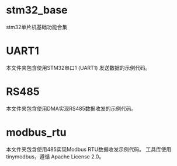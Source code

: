 # stm32_base
stm32单片机基础功能合集

# UART1
本文件夹包含使用STM32串口1 (UART1) 发送数据的示例代码。
# RS485
本文件夹包含使用DMA实现RS485数据收发的示例代码。
# modbus_rtu
本文件夹包含使用485实现Modbus RTU数据收发示例代码。
工具库使用tinymodbus，遵循 Apache License 2.0。

